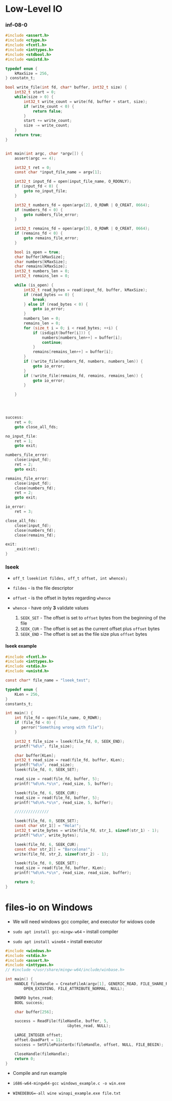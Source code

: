 # Low-Level IO

### inf-08-0

```C
#include <assert.h>
#include <ctype.h>
#include <fcntl.h>
#include <inttypes.h>
#include <stdbool.h>
#include <unistd.h>

typedef enum {
    kMaxSize = 256,
} constatn_t;

bool write_file(int fd, char* buffer, int32_t size) {
    int32_t start = 0;
    while(size > 0) {
        int32_t write_count = write(fd, buffer + start, size);
        if (write_count < 0) {
            return false;
        }
        start += write_count;
        size -= write_count;
    }
    return true;
}


int main(int argc, char *argv[]) {
    assert(argc == 4);

    int32_t ret = 0;
    const char *input_file_name = argv[1];

    int32_t input_fd = open(input_file_name, O_RDONLY);
    if (input_fd < 0) {
        goto no_input_file;
    }

    int32_t numbers_fd = open(argv[2], O_RDWR | O_CREAT, 0664);
    if (numbers_fd < 0) {
        goto numbers_file_error;
    }

    int32_t remains_fd = open(argv[3], O_RDWR | O_CREAT, 0664);
    if (remains_fd < 0) {
        goto remains_file_error;
    }

    bool is_open = true;
    char buffer[kMaxSize];
    char numbers[kMaxSize];
    char remains[kMaxSize];
    int32_t numbers_len = 0;
    int32_t remains_len = 0;

    while (is_open) {
        int32_t read_bytes = read(input_fd, buffer, kMaxSize);
        if (read_bytes == 0) {
            break;
        } else if (read_bytes < 0) {
            goto io_error;
        }
        numbers_len = 0;
        remains_len = 0;
        for (size_t i = 0; i < read_bytes; ++i) {
            if (isdigit(buffer[i])) {
                numbers[numbers_len++] = buffer[i];
                continue;
            }
            remains[remains_len++] = buffer[i];
        }
        if (!write_file(numbers_fd, numbers, numbers_len)) {
            goto io_error;
        }
        if (!write_file(remains_fd, remains, remains_len)) {
            goto io_error;
        }

    }
     



success:
    ret = 0;
    goto close_all_fds;

no_input_file:
    ret = 1;
    goto exit;

numbers_file_error:
    close(input_fd);
    ret = 2;
    goto exit;

remains_file_error:
    close(input_fd);
    close(numbers_fd);
    ret = 2;
    goto exit;

io_error:
    ret = 3;

close_all_fds:
    close(input_fd);
    close(numbers_fd);
    close(remains_fd);

exit:
    _exit(ret);
}
```

### lseek

- `off_t lseek(int fildes, off_t offset, int whence);`
  
- `fildes` - is the file descriptor

- `offset` - is the offset in bytes regarding `whence`

- `whence` - have only __3__ validate values 
   1. `SEEK_SET` - The offset is set to `offset` bytes from the beginning of the file
   2. `SEEK_CUR` - The offset is set as the current offset plus `offset` bytes
   3. `SEEK_END` - The offset is set as the file size plus `offset` bytes

#### lseek example 

```C
#include <fcntl.h>
#include <inttypes.h>
#include <stdio.h>
#include <unistd.h>

const char* file_name = "lseek_test";

typedef enum {
    KLen = 256,
}
constants_t;

int main() {
    int file_fd = open(file_name, O_RDWR);
    if (file_fd < 0) {
       perror("Something wrong with file"); 
    }

    int32_t file_size = lseek(file_fd, 0, SEEK_END);
    printf("%d\n", file_size);

    char buffer[KLen];
    int32_t read_size = read(file_fd, buffer, KLen);
    printf("%d\n", read_size);
    lseek(file_fd, 0, SEEK_SET);

    read_size = read(file_fd, buffer, 5);
    printf("%d\n%.*s\n", read_size, 5, buffer);

    lseek(file_fd, 6, SEEK_CUR);
    read_size = read(file_fd, buffer, 5);
    printf("%d\n%.*s\n", read_size, 5, buffer);

    ///////////////

    lseek(file_fd, 0, SEEK_SET);
    const char str_1[] = "Hola!";
    int32_t write_bytes = write(file_fd, str_1, sizeof(str_1) - 1);
    printf("%d\n", write_bytes);

    lseek(file_fd, 6, SEEK_CUR);
    const char str_2[] = "Barcelona!";
    write(file_fd, str_2, sizeof(str_2) - 1);

    lseek(file_fd, 0, SEEK_SET);
    read_size = read(file_fd, buffer, KLen);
    printf("%d\n%.*s\n", read_size, read_size, buffer);

    return 0;
}
```

# files-io on Windows 

- We will need windows gcc compiler, and executor for widows code

- `sudo apt install gcc-mingw-w64` __-__ install compiler

- `sudo apt install wine64` __-__ install executor

```C
#include <windows.h>
#include <stdio.h>
#include <assert.h>
#include <inttypes.h>
// #include </usr/share/mingw-w64/include/winbase.h>

int main() {
    HANDLE fileHandle = CreateFileA(argv[1], GENERIC_READ, FILE_SHARE_READ, NULL,
        OPEN_EXISTING, FILE_ATTRIBUTE_NORMAL, NULL);

    DWORD bytes_read;
    BOOL success;

    char buffer[256];

    success = ReadFile(fileHandle, buffer, 5,
                           &bytes_read, NULL);

    LARGE_INTEGER offset;
    offset.QuadPart = 11;
    success = SetFilePointerEx(fileHandle, offset, NULL, FILE_BEGIN);

    CloseHandle(fileHandle);
    return 0;
}
```

- Compile and run example

- `i686-w64-mingw64-gcc windows_example.c -o win.exe`
  
- `WINEDEBUG=-all wine winapi_example.exe file.txt`

